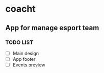 # coacht
## App for manage esport team

### TODO LIST

- [ ] Main design
- [ ] App footer
- [ ] Events preview
